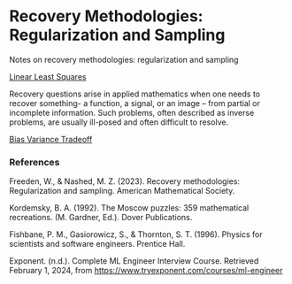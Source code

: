 # Recovery Methodologies: Regularization and Sampling

Notes on recovery methodologies: regularization and sampling

[Linear Least Squares](https://en.wikipedia.org/wiki/Linear_least_squares)

Recovery questions arise in applied mathematics when one needs to recover something- a function, a signal, or an image – from partial or incomplete information.  Such problems, often described as inverse problems, are usually ill-posed and often difficult to resolve.

[Bias Variance Tradeoff](https://en.wikipedia.org/wiki/Bias%E2%80%93variance_tradeoff)

### References

Freeden, W., & Nashed, M. Z. (2023). Recovery methodologies: Regularization and sampling. American Mathematical Society.

Kordemsky, B. A. (1992). The Moscow puzzles: 359 mathematical recreations. (M. Gardner, Ed.). Dover Publications.

Fishbane, P. M., Gasiorowicz, S., & Thornton, S. T. (1996). Physics for scientists and software engineers. Prentice Hall.

Exponent. (n.d.). Complete ML Engineer Interview Course. Retrieved February 1, 2024, from https://www.tryexponent.com/courses/ml-engineer
